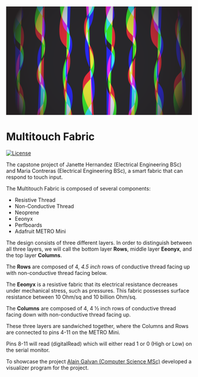 ![Mockup Showcase](visualizer/images/mockup.png)

# Multitouch Fabric

[![License][license-img]][license-url]

The capstone project of Janette Hernandez (Electrical Engineering BSc) and Maria Contreras (Electrical Engineering BSc), a smart fabric that can respond to touch input.

The Multitouch Fabric is composed of several components:

- Resistive Thread
- Non-Conductive Thread
- Neoprene
- Eeonyx 
- Perfboards
- Adafruit METRO Mini

The design consists of three different layers. In order to distinguish between all three layers, we will call the bottom layer **Rows**, middle layer **Eeonyx**, and the top layer **Columns**.

The **Rows** are composed of 4, *4.5 inch* rows of conductive thread facing up with non-conductive thread facing below. 

The **Eeonyx** is a resistive fabric that its electrical resistance decreases under mechanical stress, such as pressures. This fabric possesses surface resistance between 10 Ohm/sq and 10 billion Ohm/sq.

The **Columns** are composed of 4, 4 ½ inch rows of conductive thread facing down with non-conductive thread facing up.

These three layers are sandwiched together, where the Columns and Rows are connected to pins 4-11 on the METRO Mini. 

Pins 8-11 will read (digitalRead) which will either read 1 or 0 (High or Low) on the serial monitor.        

To showcase the project [Alain Galvan (Computer Science MSc)](https://twitter.com/alainxyz) developed a visualizer program for the project.

[license-img]: http://img.shields.io/:license-mit-blue.svg?style=flat-square
[license-url]: https://opensource.org/licenses/MIT

